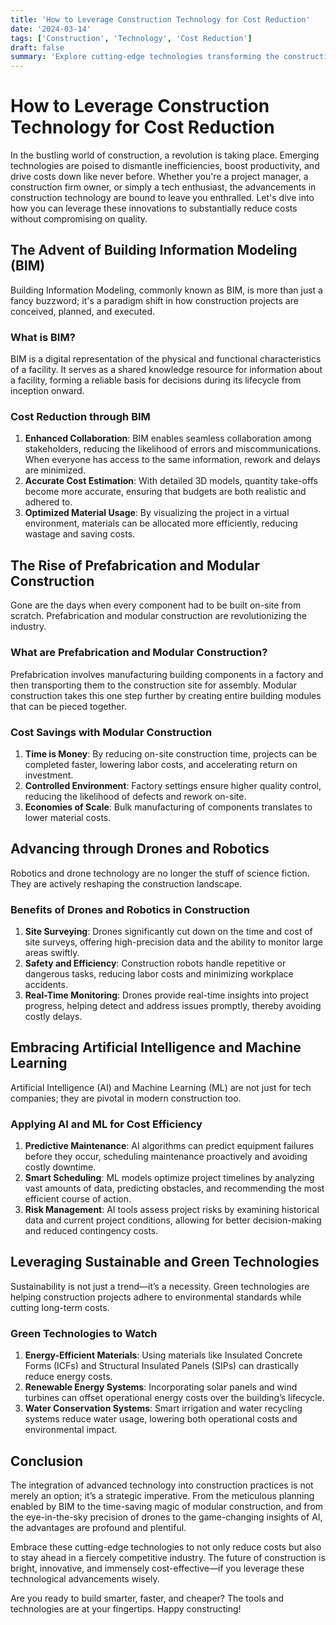 ```yaml
---
title: 'How to Leverage Construction Technology for Cost Reduction'
date: '2024-03-14'
tags: ['Construction', 'Technology', 'Cost Reduction']
draft: false
summary: 'Explore cutting-edge technologies transforming the construction industry and discover how to leverage them for significant cost reductions.'
---
```


# How to Leverage Construction Technology for Cost Reduction

In the bustling world of construction, a revolution is taking place. Emerging technologies are poised to dismantle inefficiencies, boost productivity, and drive costs down like never before. Whether you're a project manager, a construction firm owner, or simply a tech enthusiast, the advancements in construction technology are bound to leave you enthralled. Let's dive into how you can leverage these innovations to substantially reduce costs without compromising on quality.

## The Advent of Building Information Modeling (BIM)

Building Information Modeling, commonly known as BIM, is more than just a fancy buzzword; it's a paradigm shift in how construction projects are conceived, planned, and executed. 

### What is BIM?

BIM is a digital representation of the physical and functional characteristics of a facility. It serves as a shared knowledge resource for information about a facility, forming a reliable basis for decisions during its lifecycle from inception onward.

### Cost Reduction through BIM

1. **Enhanced Collaboration**: BIM enables seamless collaboration among stakeholders, reducing the likelihood of errors and miscommunications. When everyone has access to the same information, rework and delays are minimized.
2. **Accurate Cost Estimation**: With detailed 3D models, quantity take-offs become more accurate, ensuring that budgets are both realistic and adhered to.
3. **Optimized Material Usage**: By visualizing the project in a virtual environment, materials can be allocated more efficiently, reducing wastage and saving costs.

## The Rise of Prefabrication and Modular Construction

Gone are the days when every component had to be built on-site from scratch. Prefabrication and modular construction are revolutionizing the industry.

### What are Prefabrication and Modular Construction?

Prefabrication involves manufacturing building components in a factory and then transporting them to the construction site for assembly. Modular construction takes this one step further by creating entire building modules that can be pieced together.

### Cost Savings with Modular Construction

1. **Time is Money**: By reducing on-site construction time, projects can be completed faster, lowering labor costs, and accelerating return on investment.
2. **Controlled Environment**: Factory settings ensure higher quality control, reducing the likelihood of defects and rework on-site.
3. **Economies of Scale**: Bulk manufacturing of components translates to lower material costs.

## Advancing through Drones and Robotics

Robotics and drone technology are no longer the stuff of science fiction. They are actively reshaping the construction landscape.

### Benefits of Drones and Robotics in Construction

1. **Site Surveying**: Drones significantly cut down on the time and cost of site surveys, offering high-precision data and the ability to monitor large areas swiftly.
2. **Safety and Efficiency**: Construction robots handle repetitive or dangerous tasks, reducing labor costs and minimizing workplace accidents.
3. **Real-Time Monitoring**: Drones provide real-time insights into project progress, helping detect and address issues promptly, thereby avoiding costly delays.

## Embracing Artificial Intelligence and Machine Learning

Artificial Intelligence (AI) and Machine Learning (ML) are not just for tech companies; they are pivotal in modern construction too.

### Applying AI and ML for Cost Efficiency

1. **Predictive Maintenance**: AI algorithms can predict equipment failures before they occur, scheduling maintenance proactively and avoiding costly downtime.
2. **Smart Scheduling**: ML models optimize project timelines by analyzing vast amounts of data, predicting obstacles, and recommending the most efficient course of action.
3. **Risk Management**: AI tools assess project risks by examining historical data and current project conditions, allowing for better decision-making and reduced contingency costs.

## Leveraging Sustainable and Green Technologies

Sustainability is not just a trend—it’s a necessity. Green technologies are helping construction projects adhere to environmental standards while cutting long-term costs.

### Green Technologies to Watch

1. **Energy-Efficient Materials**: Using materials like Insulated Concrete Forms (ICFs) and Structural Insulated Panels (SIPs) can drastically reduce energy costs.
2. **Renewable Energy Systems**: Incorporating solar panels and wind turbines can offset operational energy costs over the building’s lifecycle.
3. **Water Conservation Systems**: Smart irrigation and water recycling systems reduce water usage, lowering both operational costs and environmental impact.

## Conclusion

The integration of advanced technology into construction practices is not merely an option; it’s a strategic imperative. From the meticulous planning enabled by BIM to the time-saving magic of modular construction, and from the eye-in-the-sky precision of drones to the game-changing insights of AI, the advantages are profound and plentiful. 

Embrace these cutting-edge technologies to not only reduce costs but also to stay ahead in a fiercely competitive industry. The future of construction is bright, innovative, and immensely cost-effective—if you leverage these technological advancements wisely.

Are you ready to build smarter, faster, and cheaper? The tools and technologies are at your fingertips. Happy constructing!